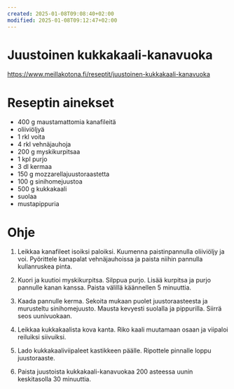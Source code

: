 ```yaml
---
created: 2025-01-08T09:08:40+02:00
modified: 2025-01-08T09:12:47+02:00
---
```


# Juustoinen kukkakaali-kanavuoka

https://www.meillakotona.fi/reseptit/juustoinen-kukkakaali-kanavuoka

# Reseptin ainekset
- 400 g maustamattomia kanafileitä
- oliiviöljyä
- 1 rkl voita
- 4 rkl vehnäjauhoja
- 200 g myskikurpitsaa
- 1 kpl purjo
- 3 dl kermaa
- 150 g mozzarellajuustoraastetta
- 100 g sinihomejuustoa 
- 500 g kukkakaali
- suolaa 
- mustapippuria

# Ohje

1. Leikkaa kanafileet isoiksi paloiksi. Kuumenna paistinpannulla oliiviöljy ja voi. Pyörittele kanapalat vehnäjauhoissa ja paista niihin pannulla kullanruskea pinta.

1. Kuori ja kuutioi myskikurpitsa. Silppua purjo. Lisää kurpitsa ja purjo pannulle kanan kanssa. Paista välillä käännellen 5 minuuttia.

1. Kaada pannulle kerma. Sekoita mukaan puolet juustoraasteesta ja murusteltu sinihomejuusto. Mausta kevyesti suolalla ja pippurilla. Siirrä seos uunivuokaan. 

1. Leikkaa kukkakaalista kova kanta. Riko kaali muutamaan osaan ja viipaloi reiluiksi siivuiksi.

1. Lado kukkakaaliviipaleet kastikkeen päälle. Ripottele pinnalle loppu juustoraaste.

1. Paista juustoista kukkakaali-kanavuokaa 200 asteessa uunin keskitasolla 30 minuuttia.
